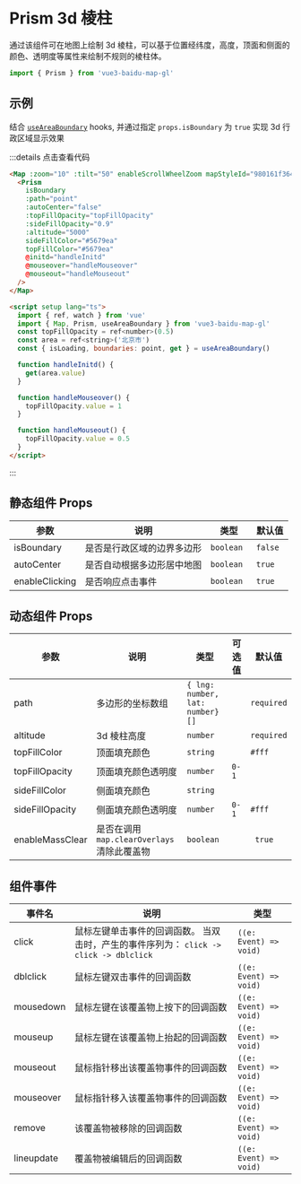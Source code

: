 # Prism 3d 棱柱

通过该组件可在地图上绘制 3d 棱柱，可以基于位置经纬度，高度，顶面和侧面的颜色、透明度等属性来绘制不规则的棱柱体。

```ts
import { Prism } from 'vue3-baidu-map-gl'
```

## 示例

结合 [`useAreaBoundary`](../hooks/useAreaBoundary) hooks, 并通过指定 `props.isBoundary` 为 `true` 实现 3d 行政区域显示效果

<div>
  <Map
    :zoom="10"
    :tilt='50'
    enableScrollWheelZoom
    mapStyleId='980161f3645989feac25a0da15da4178'
  >
    <Prism
      isBoundary
      :path="point"  
      :autoCenter='false'
      :topFillOpacity='topFillOpacity'
      :sideFillOpacity='0.9'
      :altitude='5000'
      sideFillColor='#5679ea'
      topFillColor='#5679ea'
      @initd="handleInitd"
      @mouseover="handleMouseover"
      @mouseout="handleMouseout"
    />
  </Map>
</div>

<script setup lang="ts">
  import { ref, watch } from 'vue'
  import { useAreaBoundary } from '../../../packages/index.ts'
  const topFillOpacity = ref<number>(0.5)
  const area = ref<string>('北京市')
  const { isLoading, boundaries: point, get } = useAreaBoundary()  

  function handleInitd(){
    get(area.value)
  }

  function handleMouseover(){
    topFillOpacity.value = 1
  }

  function handleMouseout(){
    topFillOpacity.value = 0.5
  }
</script>

:::details 点击查看代码

<!-- prettier-ignore -->
```html
<Map :zoom="10" :tilt="50" enableScrollWheelZoom mapStyleId="980161f3645989feac25a0da15da4178">
  <Prism
    isBoundary
    :path="point"
    :autoCenter="false"
    :topFillOpacity="topFillOpacity"
    :sideFillOpacity="0.9"
    :altitude="5000"
    sideFillColor="#5679ea"
    topFillColor="#5679ea"
    @initd="handleInitd"
    @mouseover="handleMouseover"
    @mouseout="handleMouseout"
  />
</Map>

<script setup lang="ts">
  import { ref, watch } from 'vue'
  import { Map, Prism, useAreaBoundary } from 'vue3-baidu-map-gl'
  const topFillOpacity = ref<number>(0.5)
  const area = ref<string>('北京市')
  const { isLoading, boundaries: point, get } = useAreaBoundary()

  function handleInitd() {
    get(area.value)
  }

  function handleMouseover() {
    topFillOpacity.value = 1
  }

  function handleMouseout() {
    topFillOpacity.value = 0.5
  }
</script>
```

:::

## 静态组件 Props

| 参数           | 说明                       | 类型       | 默认值   |
| -------------- | -------------------------- | ---------- | -------- |
| isBoundary     | 是否是行政区域的边界多边形 | `boolean ` | `false ` |
| autoCenter     | 是否自动根据多边形居中地图 | `boolean ` | `true`   |
| enableClicking | 是否响应点击事件           | `boolean ` | `true `  |

## 动态组件 Props

| 参数            | 说明                                        | 类型                            | 可选值 | 默认值     |
| --------------- | ------------------------------------------- | ------------------------------- | ------ | ---------- |
| path            | 多边形的坐标数组                            | `{ lng: number, lat: number}[]` |        | `required` |
| altitude        | 3d 棱柱高度                                 | `number`                        |        | `required` |
| topFillColor    | 顶面填充颜色                                | `string `                       |        | `#fff`     |
| topFillOpacity  | 顶面填充颜色透明度                          | `number`                        | `0-1`  |            |
| sideFillColor   | 侧面填充颜色                                | `string`                        |        |            |
| sideFillOpacity | 侧面填充颜色透明度                          | `number`                        | `0-1`  | `#fff`     |
| enableMassClear | 是否在调用 `map.clearOverlays` 清除此覆盖物 | `boolean`                       |        | ` true`    |

## 组件事件

| 事件名     | 说明                                                                                    | 类型                   |
| ---------- | --------------------------------------------------------------------------------------- | ---------------------- |
| click      | 鼠标左键单击事件的回调函数。 当双击时，产生的事件序列为： `click -> click -> dblclick ` | `((e: Event) => void)` |
| dblclick   | 鼠标左键双击事件的回调函数                                                              | `((e: Event) => void)` |
| mousedown  | 鼠标左键在该覆盖物上按下的回调函数                                                      | `((e: Event) => void)` |
| mouseup    | 鼠标左键在该覆盖物上抬起的回调函数                                                      | `((e: Event) => void)` |
| mouseout   | 鼠标指针移出该覆盖物事件的回调函数                                                      | `((e: Event) => void)` |
| mouseover  | 鼠标指针移入该覆盖物事件的回调函数                                                      | `((e: Event) => void)` |
| remove     | 该覆盖物被移除的回调函数                                                                | `((e: Event) => void)` |
| lineupdate | 覆盖物被编辑后的回调函数                                                                | `((e: Event) => void)` |

